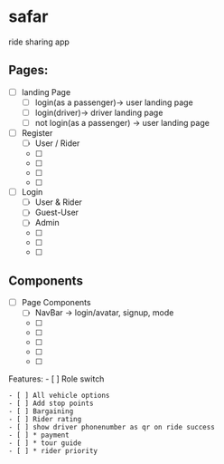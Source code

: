 # safar
ride sharing app

## Pages:
- [ ] landing Page
    - [ ] login(as a passenger)-> user landing page
    - [ ] login(driver)-> driver landing page
    - [ ] not login(as a passenger) -> user landing page 

- [ ]  Register
    - [ ] User / Rider
    - [ ] 
    - [ ] 
    - [ ] 
    - [ ] 
- [ ]  Login
    - [ ] User & Rider
    - [ ] Guest-User
    - [ ] Admin
    - [ ] 
    - [ ] 
    - [ ] 





## Components

- [ ]  Page Components
    - [ ] NavBar -> login/avatar, signup, mode
    - [ ] 
    - [ ] 
    - [ ] 
    - [ ]
    - [ ] 



Features:
    - [ ] Role switch
    
    - [ ] All vehicle options
    - [ ] Add stop points 
    - [ ] Bargaining 
    - [ ] Rider rating
    - [ ] show driver phonenumber as qr on ride success
    - [ ] * payment
    - [ ] * tour guide
    - [ ] * rider priority